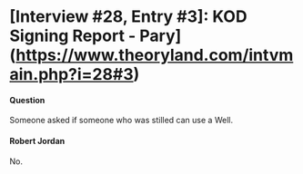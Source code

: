 # [Interview #28, Entry #3]: KOD Signing Report - Pary](https://www.theoryland.com/intvmain.php?i=28#3)

#### Question

Someone asked if someone who was stilled can use a Well.

#### Robert Jordan

No.

